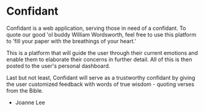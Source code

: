 # Confidant

Confidant is a web application, serving those in need of a confidant. To quote our good 'ol buddy William Wordsworth, feel free to use this platform to 'fill your paper with the breathings of your heart.'

This is a platform that will guide the user through their current emotions and enable them to elaborate their concerns in further detail. All of this is then posted to the user's personal dashboard.

Last but not least, Confidant will serve as a trustworthy confidant by giving the user customized feedback with words of true wisdom - quoting verses from the Bible.

- Joanne Lee
